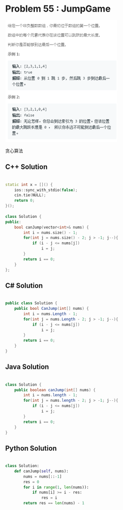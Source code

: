 
# Problem 55 : JumpGame

<img src="https://github.com/Peefy/PeefyLeetCode/blob/master/doc/1-100/55.JumpGame/problem.png"/>

贪心算法

## C++ Solution

```c++

static int x = []() {
    ios::sync_with_stdio(false);
    cin.tie(NULL);
    return 0;
}();

class Solution {
public:
    bool canJump(vector<int>& nums) {
        int i = nums.size() - 1;
        for(int j = nums.size() - 2; j > -1; j--){
            if (i - j <= nums[j])
                i = j;
        }
        return i == 0;
    }
};

```

## C# Solution

```csharp

public class Solution {
    public bool CanJump(int[] nums) {
        int i = nums.Length - 1;
        for(int j = nums.Length - 2; j > -1; j--){
            if (i - j <= nums[j])
                i = j;
        }
        return i == 0;
    }
}

```

## Java Solution

```java

class Solution {
    public boolean canJump(int[] nums) {
        int i = nums.length - 1;
        for(int j = nums.length - 2; j > -1; j--){
            if (i - j <= nums[j])
                i = j;
        }
        return i == 0;
    }
}

```

## Python Solution

```python

class Solution:
    def canJump(self, nums):
        nums = nums[::-1]
        res = 0
        for i in range(1, len(nums)):
            if nums[i] >= i - res:
                res = i
        return res == len(nums) - 1

```


